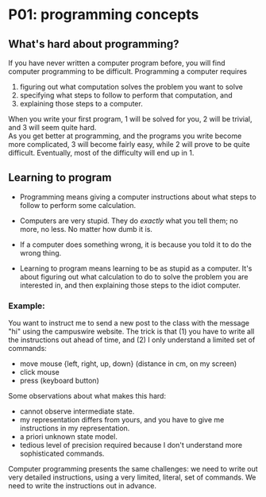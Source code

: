 
# P01: programming concepts

## What's hard about programming?

If you have never written a computer program before, you will find computer programming to be difficult.  Programming a computer requires   
1. figuring out what computation solves the problem you want to solve   
2. specifying what steps to follow to perform that computation, and   
3. explaining those steps to a computer.  

When you write your first program, 1 will be solved for you, 2 will be trivial, and 3 will seem quite hard.  
As you get better at programming, and the programs you write become more complicated, 3 will become fairly easy, while 2 will prove to be quite difficult.
Eventually, most of the difficulty will end up in 1.  

## Learning to program

- Programming means giving a computer instructions about what steps to follow to perform some calculation.  

- Computers are very stupid.  They do *exactly* what you tell them; no more, no less.  No matter how dumb it is.  
  
- If a computer does something wrong, it is because you told it to do the wrong thing.

- Learning to program means learning to be as stupid as a computer.  It's about figuring out what calculation to do to solve the problem you are interested in, and then explaining those steps to the idiot computer. 


### Example: 

You want to instruct me to send a new post to the class with the message "hi" using the campuswire website.  The trick is that (1) you have to write all the instructions out ahead of time, and (2) I only understand a limited set of commands:

- move mouse {left, right, up, down} (distance in cm, on my screen)   
- click mouse
- press (keyboard button)    

Some observations about what makes this hard:  
- cannot observe intermediate state.     
- my representation differs from yours, and you have to give me instructions in my representation.  
- a priori unknown state model.  
- tedious level of precision required because I don't understand more sophisticated commands.  

Computer programming presents the same challenges: we need to write out very detailed instructions, using a very limited, literal, set of commands.  We need to write the instructions out in advance.   
